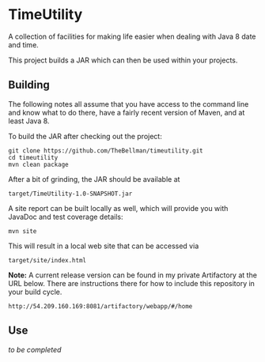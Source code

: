 # TimeUtility
A collection of facilities for making life easier when dealing with Java 8 date and time.

This project builds a JAR which can then be used within your projects.

## Building

The following notes all assume that you have access to the command line and know what to do there, have a fairly recent version of Maven, and at least Java 8.

To build the  JAR after checking out the project:

```
git clone https://github.com/TheBellman/timeutility.git
cd timeutility
mvn clean package
```

After a bit of grinding, the JAR should be available at

```
target/TimeUtility-1.0-SNAPSHOT.jar 
```

A site report can be built locally as well, which will provide you with JavaDoc and test coverage details:

```
mvn site
```

This will result in a local web site that can be accessed via

```
target/site/index.html
```
**Note:** A current release version can be found in my private Artifactory at the URL below. There are instructions there for how to include this repository in your build cycle.

```
http://54.209.160.169:8081/artifactory/webapp/#/home
```

## Use
_to be completed_